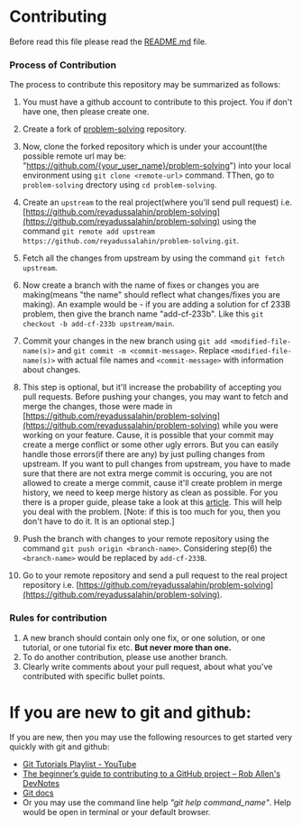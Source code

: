 # Contributing
Before read this file please read the [README.md](README.md) file.

<!--
You can contribute to this repository by:
- adding solutions to problems
- writing tutorials for those solutions
- writing tutorials for different problem solving techniques related to data structures and algorithms.
 -->

### Process of Contribution
The process to contribute this repository may be summarized as follows:

1. You must have a github account to contribute to this project. You if don't have one, then please create one.

2. Create a fork of [problem-solving](https://github.com/reyadussalahin/problem-solving) repository.

3. Now, clone the forked repository which is under your account(the possible remote url may be: "https://github.com/{your_user_name}/problem-solving") into your local environment using `git clone <remote-url>` command. TThen, go to `problem-solving` drectory using `cd problem-solving`.

4. Create an `upstream` to the real project(where you'll send pull request) i.e. [https://github.com/reyadussalahin/problem-solving](https://github.com/reyadussalahin/problem-solving) using the command `git remote add upstream https://github.com/reyadussalahin/problem-solving.git`.

5. Fetch all the changes from upstream by using the command `git fetch upstream`.

6. Now create a branch with the name of fixes or changes you are making(means "the name" should reflect what changes/fixes you are making). An example would be - if you are adding a solution for cf 233B problem, then give the branch name "add-cf-233b". Like this `git checkout -b add-cf-233b upstream/main`.

7. Commit your changes in the new branch using `git add <modified-file-name(s)>` and `git commit -m <commit-message>`. Replace `<modified-file-name(s)>` with actual file names and `<commit-message>` with information about changes.

8. This step is optional, but it'll increase the probability of accepting you pull requests. Before pushing your changes, you may want to fetch and merge the changes, those were made in [https://github.com/reyadussalahin/problem-solving](https://github.com/reyadussalahin/problem-solving) while you were working on your feature. Cause, it is possible that your commit may create a merge conflict or some other ugly errors. But you can easily handle those errors(if there are any) by just pulling changes from upstream. If you want to pull changes from upstream, you have to made sure that there are not extra merge commit is occuring, you are not allowed to create a merge commit, cause it'll create problem in merge history, we need to keep merge history as clean as possible. For you there is a proper guide, please take a look at this [article](https://github.com/proven-ways/git-proven-ways#merging-pull-request-without-merge-commits). This will help you deal with the problem. [Note: if this is too much for you, then you don't have to do it. It is an optional step.]

9. Push the branch with changes to your remote repository using the command `git push origin <branch-name>`. Considering step(6) the `<branch-name>` would be replaced by `add-cf-233B`.

10. Go to your remote repository and send a pull request to the real project repository i.e. [https://github.com/reyadussalahin/problem-solving](https://github.com/reyadussalahin/problem-solving).



### Rules for contribution
1. A new branch should contain only one fix, or one solution, or one tutorial, or one tutorial fix etc. **But never more than one.**
2. To do another contribution, please use another branch.
3. Clearly write comments about your pull request, about what you've contributed with specific bullet points.


# If you are new to git and github:
If you are new, then you may use the following resources to get started very quickly with git and github:
 - [Git Tutorials Playlist - YouTube](https://www.youtube.com/playlist?list=PL6gx4Cwl9DGAKWClAD_iKpNC0bGHxGhcx)
 - [The beginner’s guide to contributing to a GitHub project – Rob Allen's DevNotes](https://akrabat.com/the-beginners-guide-to-contributing-to-a-github-project/)
 - [Git docs](https://git-scm.com/docs)
 - Or you may use the command line help *"git help command_name"*. Help would be open in terminal or your default browser.
